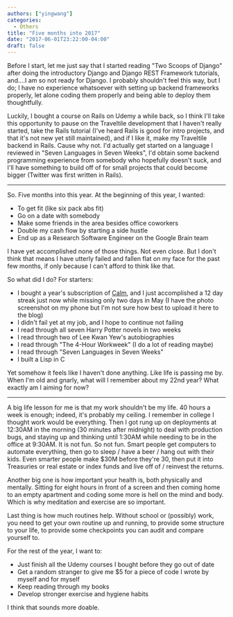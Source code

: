 ```yaml
---
authors: ["yingwang"]
categories:
  - Others
title: "Five months into 2017"
date: "2017-06-01T23:22:00-04:00"
draft: false
---
```

Before I start, let me just say that I started reading "Two Scoops of Django" after doing the introductory Django and Django REST Framework tutorials, and....I am so not ready for Django. I probably shouldn't feel this way, but I do; I have no experience whatsoever with setting up backend frameworks properly, let alone coding them properly and being able to deploy them thoughtfully.

Luckily, I bought a course on Rails on Udemy a while back, so I think I'll take this opportunity to pause on the Traveltile development that I haven't really started, take the Rails tutorial (I've heard Rails is good for intro projects, and that it's not new yet still maintained), and if I like it, make my Traveltile backend in Rails. Cause why not. I'd actually get started on a language I reviewed in "Seven Languages in Seven Weeks", I'd obtain some backend programming experience from somebody who hopefully doesn't suck, and I'll have something to build off of for small projects that could become bigger (Twitter was first written in Rails).

***

So. Five months into this year. At the beginning of this year, I wanted:

- To get fit (like six pack abs fit)
- Go on a date with somebody
- Make some friends in the area besides office coworkers
- Double my cash flow by starting a side hustle
- End up as a Research Software Engineer on the Google Brain team

I have yet accomplished none of those things. Not even close. But I don't think that means I have utterly failed and fallen flat on my face for the past few months, if only because I can't afford to think like that.

So what did I do? For starters:

- I bought a year's subscription of [Calm](https://www.calm.com/), and I just accomplished a 12 day streak just now while missing only two days in May (I have the photo screenshot on my phone but I'm not sure how best to upload it here to the blog)
- I didn't fail yet at my job, and I hope to continue not failing
- I read through all seven Harry Potter novels in two weeks
- I read through two of Lee Kwan Yew's autobiographies
- I read through "The 4-Hour Workweek" (I do a lot of reading maybe)
- I read through "Seven Languages in Seven Weeks"
- I built a Lisp in C

Yet somehow it feels like I haven't done anything. Like life is passing me by. When I'm old and gnarly, what will I remember about my 22nd year? What exactly am I aiming for now?

***

A big life lesson for me is that my work shouldn't be my life. 40 hours a week is enough; indeed, it's probably my ceiling. I remember in college I thought work would be everything. Then I got rung up on deployments at 12:30AM in the morning (30 minutes after midnight) to deal with production bugs, and staying up and thinking until 1:30AM while needing to be in the office at 9:30AM. It is not fun. So not fun. Smart people get computers to automate everything, then go to sleep / have a beer / hang out with their kids. Even smarter people make $30M before they're 30, then put it into Treasuries or real estate or index funds and live off of / reinvest the returns.

Another big one is how important your health is, both physically and mentally. Sitting for eight hours in front of a screen and then coming home to an empty apartment and coding some more is hell on the mind and body. Which is why meditation and exercise are so important.

Last thing is how much routines help. Without school or (possibly) work, you need to get your own routine up and running, to provide some structure to your life, to provide some checkpoints you can audit and compare yourself to.

For the rest of the year, I want to:

- Just finish all the Udemy courses I bought before they go out of date
- Get a random stranger to give me $5 for a piece of code I wrote by myself and for myself
- Keep reading through my books
- Develop stronger exercise and hygiene habits

I think that sounds more doable.
